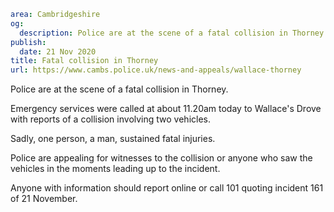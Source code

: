 ```yaml
area: Cambridgeshire
og:
  description: Police are at the scene of a fatal collision in Thorney.
publish:
  date: 21 Nov 2020
title: Fatal collision in Thorney
url: https://www.cambs.police.uk/news-and-appeals/wallace-thorney
```

Police are at the scene of a fatal collision in Thorney.

Emergency services were called at about 11.20am today to Wallace's Drove with reports of a collision involving two vehicles.

Sadly, one person, a man, sustained fatal injuries.

Police are appealing for witnesses to the collision or anyone who saw the vehicles in the moments leading up to the incident.

Anyone with information should report online or call 101 quoting incident 161 of 21 November.
